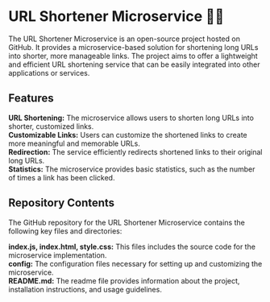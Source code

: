 # URL Shortener Microservice 🔗🔗

The URL Shortener Microservice is an open-source project hosted on GitHub. It provides a microservice-based solution for shortening long URLs into shorter, more manageable links. The project aims to offer a lightweight and efficient URL shortening service that can be easily integrated into other applications or services.

## Features  
**URL Shortening:** The microservice allows users to shorten long URLs into shorter, customized links.  
**Customizable Links:** Users can customize the shortened links to create more meaningful and memorable URLs.  
**Redirection:** The service efficiently redirects shortened links to their original long URLs.  
**Statistics:** The microservice provides basic statistics, such as the number of times a link has been clicked.  

## Repository Contents  
The GitHub repository for the URL Shortener Microservice contains the following key files and directories:  

**index.js, index.html, style.css:** This files includes the source code for the microservice implementation.  
**config:** The configuration files necessary for setting up and customizing the microservice.  
**README.md:** The readme file provides information about the project, installation instructions, and usage guidelines.  

